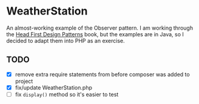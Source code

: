 # WeatherStation

An almost-working example of the Observer pattern. I am working through the [Head First Design Patterns](http://shop.oreilly.com/product/9780596007126.do) book, but the examples are in Java, so I decided to adapt them into PHP as an exercise.

## TODO
- [x] remove extra require statements from before composer was added to project
- [x] fix/update WeatherStation.php
- [ ] fix `display()` method so it's easier to test
